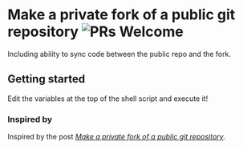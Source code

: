 # Make a private fork of a public git repository ![PRs Welcome](https://img.shields.io/badge/PRs-welcome-brightscreen.svg)

Including ability to sync code between the public repo and the fork.

## Getting started

Edit the variables at the top of the shell script and execute it!

<!---## Description of basic process
Create a---> 
### Inspired by

Inspired by the post *[Make a private fork of a public git repository](https://steinbaugh.com/posts/git-private-fork.html)*.
